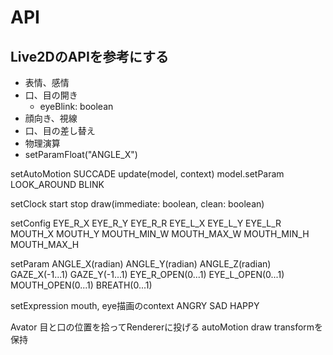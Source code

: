 # API

## Live2DのAPIを参考にする

* 表情、感情
* 口、目の開き
  * eyeBlink: boolean
* 顔向き、視線
* 口、目の差し替え
* 物理演算
* setParamFloat("ANGLE_X")

setAutoMotion
  SUCCADE
    update(model, context)
    model.setParam
  LOOK_AROUND
  BLINK

setClock
start
stop
draw(immediate: boolean, clean: boolean)

setConfig
  EYE_R_X
  EYE_R_Y
  EYE_R_R
  EYE_L_X
  EYE_L_Y
  EYE_L_R
  MOUTH_X
  MOUTH_Y
  MOUTH_MIN_W
  MOUTH_MAX_W
  MOUTH_MIN_H
  MOUTH_MAX_H

setParam
  ANGLE_X(radian)
  ANGLE_Y(radian)
  ANGLE_Z(radian)
  GAZE_X(-1...1)
  GAZE_Y(-1...1)
  EYE_R_OPEN(0...1)
  EYE_L_OPEN(0...1)
  MOUTH_OPEN(0...1)
  BREATH(0...1)

setExpression
mouth, eye描画のcontext
  ANGRY
  SAD
  HAPPY

Avator
  目と口の位置を拾ってRendererに投げる
  autoMotion
  draw
  transformを保持